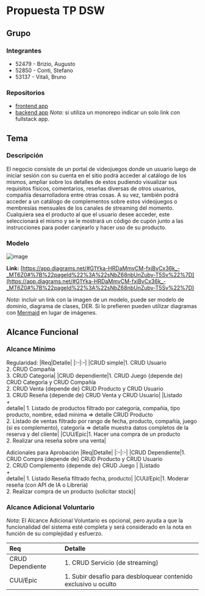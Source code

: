 # Propuesta TP DSW

## Grupo
### Integrantes
* 52479 - Brizio, Augusto
* 52850 - Conti, Stefano
* 53137 - Vitali, Bruno

### Repositorios
* [frontend app](http://hyperlinkToGihubOrGitlab)
* [backend app](http://hyperlinkToGihubOrGitlab)
*Nota*: si utiliza un monorepo indicar un solo link con fullstack app.

## Tema
### Descripción
El negocio consiste de un portal de videojuegos donde un usuario luego de iniciar sesión con su cuenta en el sitio podrá acceder al catálogo de los mismos, ampliar sobre los detalles de estos pudiendo visualizar sus requisitos físicos, comentarios, reseñas diversas de otros usuarios, compañía desarrolladora entre otras cosas. A su vez, también podrá acceder a un catálogo de complementos sobre estos videojuegos o membresías mensuales de los canales de streaming del momento. Cualquiera sea el producto al que el usuario desee acceder, este seleccionará el mismo y se le mostrará un código de cupón junto a las instrucciones para poder canjearlo y hacer uso de su producto.

### Modelo

![image](https://github.com/user-attachments/assets/2d5c0ee0-4b6f-46ce-b0c2-c849e92be907)

**Link:** [https://app.diagrams.net/#G1Yka-HRDaMmvCM-fxjBvCx36k_-_MT6Z0#%7B%22pageId%22%3A%22sNbZ68nbUnZuby-T5Sv%22%7D](https://app.diagrams.net/#G1Yka-HRDaMmvCM-fxjBvCx36k_-_MT6Z0#%7B%22pageId%22%3A%22sNbZ68nbUnZuby-T5Sv%22%7D)


*Nota*: incluir un link con la imagen de un modelo, puede ser modelo de dominio, diagrama de clases, DER. Si lo prefieren pueden utilizar diagramas con [Mermaid](https://mermaid.js.org) en lugar de imágenes.

## Alcance Funcional 

### Alcance Mínimo

Regularidad:
|Req|Detalle|
|:-|:-|
|CRUD simple|1. CRUD Usuario<br>2. CRUD Compañía<br>3. CRUD Categoría|
|CRUD dependiente|1. CRUD  Juego {depende de} CRUD Categorìa y CRUD Compañía<br>2. CRUD Venta {depende de} CRUD Producto y CRUD Usuario <br>3. CRUD Reseña {depende de} CRUD Venta y CRUD Usuario|
|Listado<br>+<br>detalle| 1. Listado de productos filtrado por categoría, compañía, tipo producto, nombre, edad mínima => detalle CRUD Producto <br> 2. Listado de ventas filtrado por rango de fecha, producto, compañía, juego (si es complemento), categoría => detalle muestra datos completos de la reserva y del cliente|
|CUU/Epic|1. Hacer una compra de un producto<br>2. Realizar una reseña sobre una venta|


Adicionales para Aprobación
|Req|Detalle|
|:-|:-|
|CRUD Dependiente|1. CRUD Compra {depende de} CRUD Producto y CRUD Usuario<br>2. CRUD Complemento {depende de} CRUD Juego |
|Listado<br>+<br>detalle| 1. Listado Reseña filtrado fecha, producto|
|CUU/Epic|1. Moderar reseña (con API de IA o Librería)<br>2. Realizar compra de un producto (solicitar stock)|


### Alcance Adicional Voluntario

*Nota*: El Alcance Adicional Voluntario es opcional, pero ayuda a que la funcionalidad del sistema esté completa y será considerado en la nota en función de su complejidad y esfuerzo.

|Req|Detalle|
|:-|:-|
|CRUD Dependiente|1. CRUD Servicio (de streaming) |
|CUU/Epic|1. Subir desafío para desbloquear contenido exclusivo u oculto|



